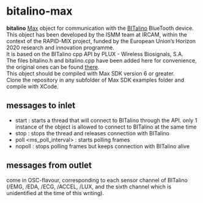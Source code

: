 # bitalino-max

**bitalino** [Max](https://cycling74.com/products/max/) object for communication with the [BITalino](www.bitalino.com) BlueTooth device.   
This object has been developed by the ISMM team at IRCAM, within the context of the RAPID-MIX project, funded by the European Union’s Horizon 2020 research and innovation programme.   
It is based on the BITalino cpp API by PLUX - Wireless Biosignals, S.A.   
The files bitalino.h and bitalino.cpp have been added here for convenience, the original ones can be found [there](https://github.com/BITalinoWorld/cpp-api).   
This object should be compiled with Max SDK version 6 or greater.   
Clone the repository in any subfolder of Max SDK examples folder and compile with XCode.

## messages to inlet

- start : starts a thread that will connect to BITalino through the API. only 1 instance of the object is allowed to connect to BITalino at the same time
- stop : stops the thread and releases connection with BITalino
- poll <ms_poll_interval> : starts polling frames
- nopoll : stops polling frames but keeps connection with BITalino alive

## messages from outlet

come in OSC-flavour, corresponding to each sensor channel of BITalino (/EMG, /EDA, /ECG, /ACCEL, /LUX, and the sixth channel which is unidentified at the time of this writing).
